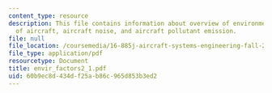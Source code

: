 ```yaml
---
content_type: resource
description: This file contains information about overview of environmental effects
  of aircraft, aircraft noise, and aircraft pollutant emission.
file: null
file_location: /coursemedia/16-885j-aircraft-systems-engineering-fall-2004/60b9ec8d434df25ab86c965d853b3ed2_envir_factors2_1.pdf
file_type: application/pdf
resourcetype: Document
title: envir_factors2_1.pdf
uid: 60b9ec8d-434d-f25a-b86c-965d853b3ed2
---
```

